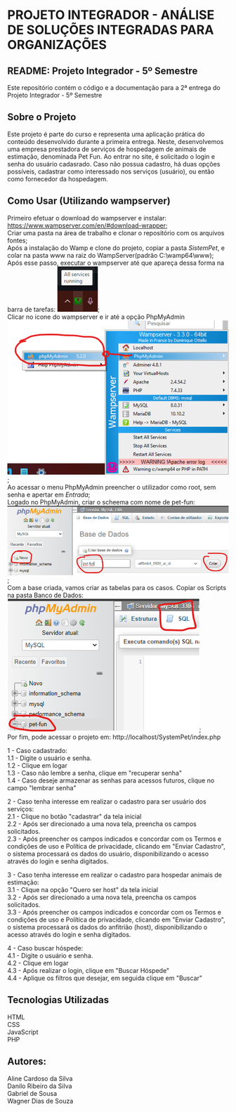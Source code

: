 # PROJETO INTEGRADOR - ANÁLISE DE SOLUÇÕES INTEGRADAS PARA ORGANIZAÇÕES

## README: Projeto Integrador - 5º Semestre
Este repositório contém o código e a documentação para a 2ª entrega do Projeto Integrador - 5º Semestre

## Sobre o Projeto
Este projeto é parte do curso e representa uma aplicação prática do conteúdo desenvolvido durante a primeira entrega. Neste, desenvolvemos uma empresa prestadora de serviços de hospedagem de animais de estimação, denominada Pet Fun. Ao entrar no site, é solicitado o login e senha do usuário cadasrado. Caso não possua cadastro, há duas opções possíveis, cadastrar como interessado nos serviços (usuário), ou então como fornecedor da hospedagem.

## Como Usar (Utilizando wampserver)
Primeiro efetuar o download do wampserver e instalar: https://www.wampserver.com/en/#download-wrapper;  
Criar uma pasta na área de trabalho e clonar o repositório com os arquivos fontes;  
Após a instalação do Wamp e clone do projeto, copiar a pasta *SistemPet*, e colar na pasta www na raiz do WampServer(padrão C:\wamp64\www);  
Após esse passo, executar o wampserver até que apareça dessa forma na barra de tarefas: ![WampServer](img/wamp.png "Executando");  
Clicar no icone do wampserver e ir até a opção PhpMyAdmin ![MyAdmin](img/PhpMyAdmin.png "Executando");  
Ao acessar o menu PhpMyAdmin preencher o utilizador como root, sem senha e apertar em *Entrada*;  
Logado no PhpMyAdmin, criar o scheema com nome de pet-fun: ![MyAdmin](img/CriarDB.png "DB");  
Com a base criada, vamos criar as tabelas para os casos. Copiar os Scripts na pasta Banco de Dados: ![MyAdmin](img/CriarTB.png "DB");  
Por fim, pode acessar o projeto em: http://localhost/SystemPet/index.php  

1 - Caso cadastrado:  
1.1 - Digite o usuário e senha.  
1.2 - Clique em logar  
1.3 - Caso não lembre a senha, clique em "recuperar senha"  
1.4 - Caso deseje armazenar as senhas para acessos futuros, clique no campo "lembrar senha"  

2 - Caso tenha interesse em realizar o cadastro para ser usuário dos serviços:  
2.1 - Clique no botão "cadastrar" da tela inicial  
2.2 - Após ser direcionado a uma nova tela, preencha os campos solicitados.  
2.3 - Após preencher os campos indicados e concordar com os Termos e condições de uso e Política de privacidade, clicando em "Enviar Cadastro", o sistema processará os dados do usuário, disponibilizando o acesso através do login e senha digitados.  

3 - Caso tenha interesse em realizar o cadastro para hospedar animais de estimação:  
3.1 - Clique na opção "Quero ser host" da tela inicial  
3.2 - Após ser direcionado a uma nova tela, preencha os campos solicitados.  
3.3 - Após preencher os campos indicados e concordar com os Termos e condições de uso e Política de privacidade, clicando em "Enviar Cadastro", o sistema processará os dados do anfitrião (host), disponibilizando o acesso através do login e senha digitados.

4 - Caso buscar hóspede:  
4.1 - Digite o usuário e senha.  
4.2 - Clique em logar  
4.3 - Após realizar o login, clique em "Buscar Hóspede"  
4.4 - Aplique os filtros que desejar, em seguida clique em "Buscar"

## Tecnologias Utilizadas
HTML  
CSS  
JavaScript  
PHP

## Autores:
Aline Cardoso da Silva  
Danilo Ribeiro da Silva  
Gabriel de Sousa  
Wagner Dias de Souza
